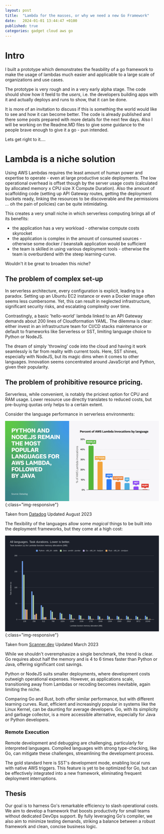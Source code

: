 ```yaml
---
layout: post
title:  "Lambda for the masses, or why we need a new Go Framework"
date:   2024-01-01 13:44:47 +0100
published: true
categories: gadget cloud aws go
---
```


# Intro

I built a prototype which demonstrates the feasbility of a go framework to make the usage of lambdas much easier and applicable to a large scale of organizations and use cases.

The prototype is very rough and in a very early alpha stage. The code should show how it feeld to the _users_, i.e. the developers building apps with it and actually deploys and runs to show, that it can be done.

It is more of an invitation to discuss if this is something the world would like to see and how it can become better. The code is already published and there some posts prepared with more details for the next few days. Also I will be working on the Readme.MD files to give some guidance to the people brave enough to give it a go - pun intended.

Lets get right to it....

# Lambda is a niche solution

Using AWS Lambdas requires the least amount of human power and expertise to operate - even at large productive scale deployments. The low operational overhead is offset though by the server usage costs (calculated by allocated memory x CPU size X Compute Duration). Also the amount of scaffolding code (setting up API Gateway routes, getting the deployment buckets ready, linking the resources to be discoverable and the permissions ... oh the pain of policies) can be quite intimidating.

This creates a very small niche in which serverless computing brings all of its benefits:

- the application has a very workload - otherwise compute costs skyrocket
- the application is complex in the amount of consumed sources - otherwise some docker / beanstalk application would be sufficient
- the team is skilled in using various deployment tools - otherwise the team is overburdend with the steep learning-curve.

Wouldn't it be great to broaden this niche?

## The problem of complex set-up

In serverless architecture, every configuration is explicit, leading to a paradox. Setting up an Ubuntu EC2 instance or even a Docker image often seems less cumbersome. Yet, this can result in neglected infrastructure, significant security risks, and escalating complexity over time.

Contrastingly, a basic 'hello-world' lambda linked to an API Gateway demands about 200 lines of Cloudformation YAML. The dilemma is clear: either invest in an infrastructure team for CI/CD stacks maintenance or default to frameworks like Serverless or SST, limiting language choice to Python or NodeJS.

The dream of simply 'throwing' code into the cloud and having it work seamlessly is far from reality with current tools. Here, SST shines, especially with NodeJS, but its magic dims when it comes to other languages. Innovation seems concentrated around JavaScript and Python, given their popularity.


## The problem of prohibitive resource pricing.

Serverless, while convenient, is notably the priciest option for CPU and RAM usage. Lower resource use directly translates to reduced costs, but pre-buying quotas only helps to a certain extent.

Consider the language performance in serverless environments:

![popularity](/images/popularity.png "Language Popularity (by datadog)"){:class="img-responsive"}

Taken from [Datadog](https://www.datadoghq.com/state-of-serverless/) Updated August 2023

The flexibility of the languages allow some _magical_ things to be built into the deployment frameworks, but they come at a high cost: 

![performance](/images/all_languages_performance.png "Performance in Execution Time with Various Memory Profiles"){:class="img-responsive"}

Taken from [Scanner.dev](https://blog.scanner.dev/serverless-speed-rust-vs-go-java-python-in-aws-lambda-functions/) Updated March 2023

While we shouldn't overemphasize a single benchmark, the trend is clear. Go requires about half the memory and is 4 to 6 times faster than Python or Java, offering significant cost savings.

Python or NodeJS suits smaller deployments, where development costs outweigh operational expenses. However, as applications scale, transitioning away from Lambdas or recoding becomes inevitable, again limiting the niche.

Comparing Go and Rust, both offer similar performance, but with different learning curves. Rust, efficient and increasingly popular in systems like the Linux Kernel, can be daunting for average developers. Go, with its simplicity and garbage collector, is a more accessible alternative, especially for Java or Python developers.

### Remote Execution

Remote development and debugging are challenging, particularly for interpreted languages. Compiled languages with strong type-checking, like Go, can mitigate these challenges, streamlining the development process.

The gold standard here is SST's development mode, enabling local runs with native AWS triggers. This feature is yet to be optimized for Go, but can be effectively integrated into a new framework, eliminating frequent deployment interruptions.


## Thesis

Our goal is to harness Go's remarkable efficiency to slash operational costs. We aim to develop a framework that boosts productivity for small teams without dedicated DevOps support. By fully leveraging Go's compiler, we also aim to minimize testing demands, striking a balance between a robust framework and clean, concise business logic.